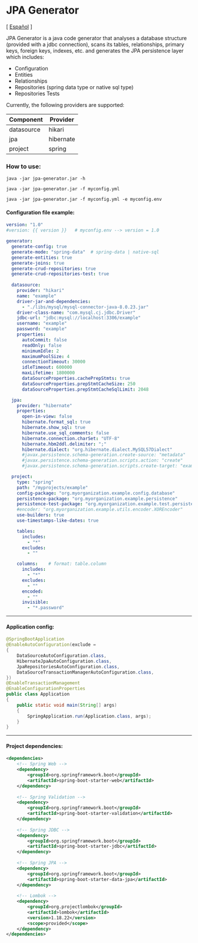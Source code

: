 # JPA Generator

[ [Español](./README_es.md) ]

JPA Generator is a java code generator that analyses a database structure (provided with a jdbc connection), 
scans its tables, relationships, primary keys, foreign keys, indexes, etc. 
and generates the JPA persistence layer which includes:

- Configuration
- Entities
- Relationships
- Repositories (spring data type or native sql type)
- Repositories Tests

Currently, the following providers are supported:

| Component  | Provider   |
|------------|------------|
| datasource | hikari     |
| jpa        | hibernate  |
| project    | spring     | 

### How to use:

```
java -jar jpa-generator.jar -h

java -jar jpa-generator.jar -f myconfig.yml

java -jar jpa-generator.jar -f myconfig.yml -e myconfig.env 
```

#### Configuration file example:

```yaml
version: "1.0"
#version: {{ version }}   # myconfig.env --> version = 1.0

generator:
  generate-config: true
  generate-mode: "spring-data"  # spring-data | native-sql
  generate-entities: true
  generate-joins: true
  generate-crud-repositories: true
  generate-crud-repositories-test: true
  
  datasource:
    provider: "hikari"
    name: "example"
    driver-jar-and-dependencies:
      - "./libs/mysql/mysql-connector-java-8.0.23.jar"
    driver-class-name: "com.mysql.cj.jdbc.Driver"
    jdbc-url: "jdbc:mysql://localhost:3306/example"
    username: "example"
    password: "example"
    properties:
      autoCommit: false
      readOnly: false
      minimumIdle: 2
      maximumPoolSize: 4
      connectionTimeout: 30000
      idleTimeout: 600000
      maxLifetime: 1800000
      dataSourceProperties.cachePrepStmts: true
      dataSourceProperties.prepStmtCacheSize: 250
      dataSourceProperties.prepStmtCacheSqlLimit: 2048

  jpa:
    provider: "hibernate"
    properties:
      open-in-view: false
      hibernate.format_sql: true
      hibernate.show_sql: true
      hibernate.use_sql_comments: false
      hibernate.connection.charSet: "UTF-8"
      hibernate.hbm2ddl.delimiter: ";"
      hibernate.dialect: "org.hibernate.dialect.MySQL57Dialect"
      #javax.persistence.schema-generation.create-source: "metadata"
      #javax.persistence.schema-generation.scripts.action: "create"
      #javax.persistence.schema-generation.scripts.create-target: "example.sql"

  project:
    type: "spring"
    path: "/myprojects/example"
    config-package: "org.myorganization.example.config.database"
    persistence-package: "org.myorganization.example.persistence"
    persistence-test-package: "org.myorganization.example.test.persistence"
    #encoder: "org.myorganization.example.utils.encoder.XOREncoder"
    use-builders: true
    use-timestamps-like-dates: true

    tables:
      includes:
        - "*"
      excludes:
        - ""

    columns:    # format: table.column
      includes:
        - "*"
      excludes:
        - ""
      encoded:
        - ""
      invisible:
        - "*.password"
```

---

#### Application config:

```java
@SpringBootApplication
@EnableAutoConfiguration(exclude =
{
    DataSourceAutoConfiguration.class,
    HibernateJpaAutoConfiguration.class,
    JpaRepositoriesAutoConfiguration.class,
    DataSourceTransactionManagerAutoConfiguration.class,
})
@EnableTransactionManagement
@EnableConfigurationProperties
public class Application
{
    public static void main(String[] args)
    {
        SpringApplication.run(Application.class, args);
    }   
}
```

---

#### Project dependencies:

```xml
<dependencies>
    <!-- Spring Web -->
    <dependency>
        <groupId>org.springframework.boot</groupId>
        <artifactId>spring-boot-starter-web</artifactId>
    </dependency>
    
    <!-- Spring Validation -->
    <dependency>
        <groupId>org.springframework.boot</groupId>
        <artifactId>spring-boot-starter-validation</artifactId>
    </dependency>
    
    <!-- Spring JDBC -->
    <dependency>
        <groupId>org.springframework.boot</groupId>
        <artifactId>spring-boot-starter-jdbc</artifactId>
    </dependency>
    
    <!-- Spring JPA -->
    <dependency>
        <groupId>org.springframework.boot</groupId>
        <artifactId>spring-boot-starter-data-jpa</artifactId>
    </dependency>
    
    <!-- Lombok -->
    <dependency>
        <groupId>org.projectlombok</groupId>
        <artifactId>lombok</artifactId>
        <version>1.18.22</version>
        <scope>provided</scope>
    </dependency>
</dependencies>
```

